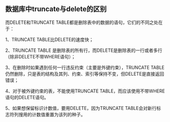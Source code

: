## 数据库中truncate与delete的区别

而DELETE和TRUNCATE TABLE都是删除表中的数据的语句，它们的不同之处在于：

1、TRUNCATE TABLE比DELETE的速度快；

2、TRUNCATE TABLE 是删除表的所有行，而DELETE是删除表的一行或者多行（除非DELETE不带WHERE语句）；

3、在删除时如果遇到任何一行违反约束（主要是外键约束），TRUNCATE TABLE仍然删除，只是表的结构及其列、约束、索引等保持不变，但DELETE是直接返回错误；

4、对于被外键约束的表，不能使用TRUNCATE TABLE，而应该使用不带WHERE语句的DELETE语句。

5、如果想保留标识计数值，要用DELETE，因为TRUNCATE TABLE会对新行标志符列搜用的计数值重置为该列的种子。
